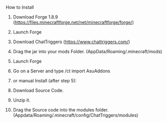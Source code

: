 How to Install

1. Download Forge 1.8.9 (https://files.minecraftforge.net/net/minecraftforge/forge/)
2. Launch Forge
3. Download ChatTriggers (https://www.chattriggers.com/)
4. Drag the jar into your mods Folder. (AppData/Roaming/.minecraft/mods)
5. Launch Forge
6. Go on a Server and type /ct import AsuAddons
7. or manual Install (after step 5):

6. Download Source Code.
7. Unzip it.
8. Drag the Source code into the modules folder. (Appdata/Roaming/.minecraft/config/ChatTriggers/modules)
